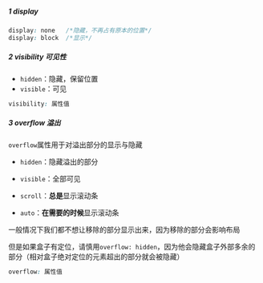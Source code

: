 ##### 1 display

```css
display: none   /*隐藏，不再占有原本的位置*/
display: block  /*显示*/
```

##### 2 visibility 可见性

- `hidden`：隐藏，保留位置
- `visible`：可见

```css
visibility: 属性值
```

##### 3 overflow 溢出

`overflow`属性用于对溢出部分的显示与隐藏

- `hidden`：隐藏溢出的部分

- `visible`：全部可见

- `scroll`：**总是**显示滚动条

- `auto`：**在需要的时候**显示滚动条

一般情况下我们都不想让移除的部分显示出来，因为移除的部分会影响布局

但是如果盒子有定位，请慎用`overflow: hidden`，因为他会隐藏盒子外部多余的部分（相对盒子绝对定位的元素超出的部分就会被隐藏）

```css
overflow: 属性值
```

